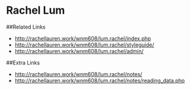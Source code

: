 # Rachel Lum


##Related Links
- http://rachellauren.work/wnm608/lum.rachel/index.php
- http://rachellauren.work/wnm608/lum.rachel/styleguide/
- http://rachellauren.work/wnm608/lum.rachel/admin/


##Extra Links
- http://rachellauren.work/wnm608/lum.rachel/notes/
- http://rachellauren.work/wnm608/lum.rachel/notes/reading_data.php